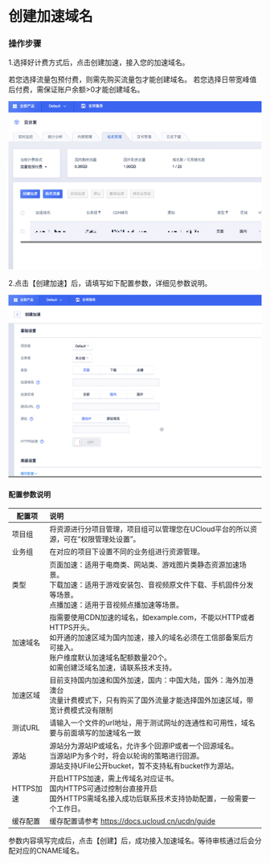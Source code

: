 # 创建加速域名

### 操作步骤

1.选择好计费方式后，点击创建加速，接入您的加速域名。

若您选择流量包预付费，则需先购买流量包才能创建域名。 若您选择日带宽峰值后付费，需保证账户余额>0才能创建域名。

![image-20191202160155391](images/image-20191202160155391.png)

2.点击【创建加速】后，请填写如下配置参数，详细见参数说明。

![image-20191202160241212](images/image-20191202160241212.png)



#### 配置参数说明

| 配置项    | 说明                                                         |
| --------- | :----------------------------------------------------------- |
| 项目组    | 将资源进行分项目管理，项目组可以管理您在UCloud平台的所以资源，可在“权限管理处设置”。 |
| 业务组    | 在对应的项目下设置不同的业务组进行资源管理。                 |
| 类型      | 页面加速：适用于电商类、网站类、游戏图片类静态资源加速场景。 <br> 下载加速：适用于游戏安装包、音视频原文件下载、手机固件分发等场景。<br/> 点播加速：适用于音视频点播加速等场景。 |
| 加速域名  | 指需要使用CDN加速的域名，如example.com，不能以HTTP或者HTTPS开头。<br/> 如开通的加速区域为国内加速，接入的域名必须在工信部备案后方可接入。<br/> 账户维度默认加速域名配额数量20个。<br /> 如需创建泛域名加速，请联系技术支持。 |
| 加速区域  | 目前支持国内加速和国外加速，国内：中国大陆，国外：海外加港澳台  <br/>流量计费模式下，只有购买了国外流量才能选择国外加速区域，带宽计费模式没有限制 |
| 测试URL   | 请输入一个文件的url地址，用于测试网址的连通性和可用性，域名要与前面填写的加速域名一致 |
| 源站      | 源站分为源站IP或域名，允许多个回源IP或者一个回源域名。<br/>当源站IP为多个时，将会以轮询的策略进行回源。<br/> 源站支持UFile公开bucket，暂不支持私有bucket作为源站。 |
| HTTPS加速 | 开启HTTPS加速，需上传域名对应证书。<br/>国内HTTPS可通过控制台直接开启<br/>国外HTTPS需域名接入成功后联系技术支持协助配置，一般需要一个工作日。 |
| 缓存配置  | 缓存配置请参考 https://docs.ucloud.cn/ucdn/guide             |

参数内容填写完成后，点击【创建】后，成功接入加速域名。等待审核通过后会分配对应的CNAME域名。
